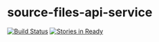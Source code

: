 # source-files-api-service
[![Build Status](https://travis-ci.org/8451/source-files-api-service.svg?branch=develop)](https://travis-ci.org/8451/source-files-api-service)
[![Stories in Ready](https://badge.waffle.io/8451/source-files-api-service.png?label=ready&title=Ready)](http://waffle.io/8451/source-files-api-service)

